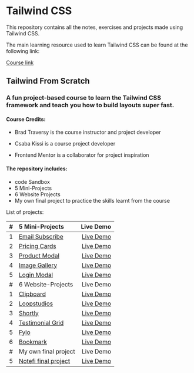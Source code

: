 # Tailwind CSS

This repository contains all the notes, exercises and projects made using Tailwind CSS.

The main learning resource used to learn Tailwind CSS can be found at the following link:

[Course link]( https://www.udemy.com/course/tailwind-from-scratch/)     

## Tailwind From Scratch

### A fun project-based course to learn the Tailwind CSS framework and teach you how to build layouts super fast.

#### Course Credits:

- Brad Traversy is the course instructor and project developer

- Csaba Kissi is a course project developer

- Frontend Mentor is a collaborator for project inspiration

#### The repository includes:

* code Sandbox
* 5 Mini-Projects
* 6 Website Projects
* My own final project to practice the skills learnt from the course


List of projects:

| #             | 5 Mini-Projects | Live Demo  |
| --------------|:-------------| ----------:|
|1|[Email Subscribe](https://github.com/Alkxs/TailwindCSS/tree/main/tailwind_mini-projects/email_subscribe) | [Live Demo](https://eloquent-cuchufli-642f2b.netlify.app) |
|2|[Pricing Cards](https://github.com/Alkxs/TailwindCSS/tree/main/tailwind_mini-projects/Pricing%20cards) | [Live Demo](https://idyllic-salamander-3ffffe.netlify.app) |
|3|[Product Modal](https://github.com/Alkxs/TailwindCSS/tree/main/tailwind_mini-projects/Product%20Modal) | [Live Demo](https://coruscating-malabi-8a24b3.netlify.app) |
|4|[Image Gallery](https://github.com/Alkxs/TailwindCSS/tree/main/tailwind_mini-projects/image%20gallery) | [Live Demo](https://resplendent-dragon-ac897b.netlify.app) |
|5|[Login Modal](https://github.com/Alkxs/TailwindCSS/tree/main/tailwind_mini-projects/Login_modal) | [Live Demo](https://capable-sprite-5e4641.netlify.app) |
| #             | 6 Website-Projects | Live Demo  |
|1|[Clipboard](https://github.com/Alkxs/TailwindCSS/tree/main/Tailwind_main-projects/Clipboard) | [Live Demo](https://stirring-strudel-846d60.netlify.app) |
|2|[Loopstudios](https://github.com/Alkxs/TailwindCSS/tree/main/Tailwind_main-projects/Loopstudios) | [Live Demo](https://singular-biscuit-bdd756.netlify.app/) |
|3|[Shortly](https://github.com/Alkxs/TailwindCSS/tree/main/Tailwind_main-projects/shortly) | [Live Demo](https://amazing-caramel-a7e180.netlify.app) |
|4|[Testimonial Grid](https://github.com/Alkxs/TailwindCSS/tree/main/Tailwind_main-projects/TestimonialGrid) | [Live Demo](https://jovial-quokka-707cde.netlify.app) |
|5|[Fylo](https://github.com/Alkxs/TailwindCSS/tree/main/Tailwind_main-projects/Fylo) | [Live Demo](https://inspiring-sherbet-f9b3aa.netlify.app) |
|6|[Bookmark](https://github.com/Alkxs/TailwindCSS/tree/main/Tailwind_main-projects/bookmark) | [Live Demo](https://luxury-moonbeam-3c4b22.netlify.app) |
| #             | My own final project | Live Demo  |
|5|[Notefi final project](https://github.com/Alkxs/TailwindCSS/tree/main/Final%20project) | [Live Demo](custom-tailwind.netlify.app) |
